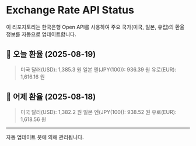 
# Exchange Rate API Status

이 리포지토리는 한국은행 Open API를 사용하여 주요 국가(미국, 일본, 유럽)의 환율 정보를 자동으로 업데이트합니다.

## 📅 오늘 환율 (2025-08-19)
> 미국 달러(USD): 1,385.3 원
> 일본 엔(JPY(100)): 936.39 원
> 유로(EUR): 1,616.16 원

## 📅 어제 환율 (2025-08-18)
> 미국 달러(USD): 1,382.2 원
> 일본 엔(JPY(100)): 938.52 원
> 유로(EUR): 1,618.56 원

---
자동 업데이트 봇에 의해 관리됩니다.
